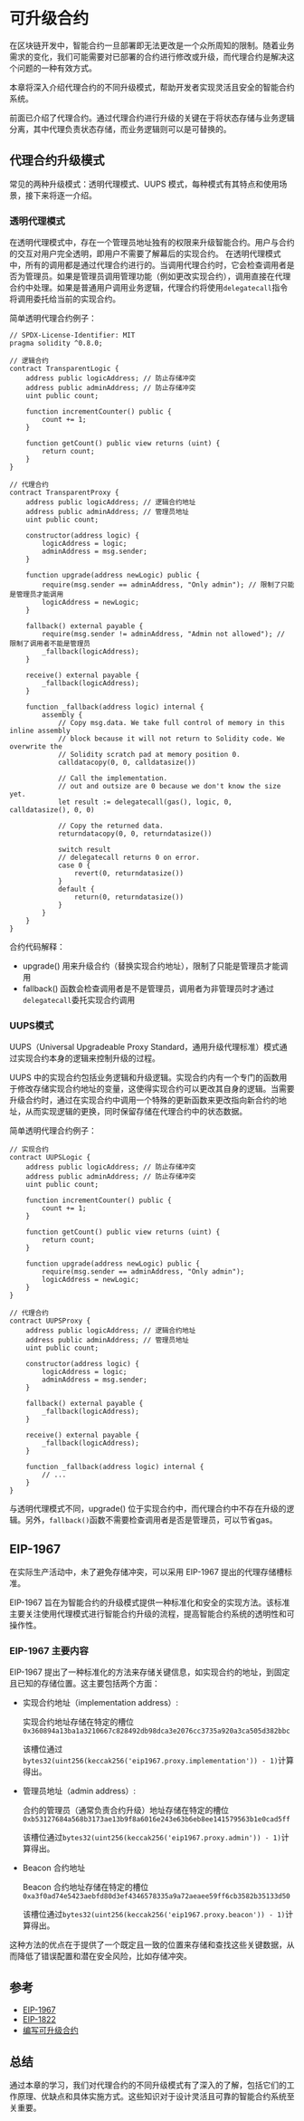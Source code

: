 # 可升级合约

在区块链开发中，智能合约一旦部署即无法更改是一个众所周知的限制。随着业务需求的变化，我们可能需要对已部署的合约进行修改或升级，而代理合约是解决这个问题的一种有效方式。

本章将深入介绍代理合约的不同升级模式，帮助开发者实现灵活且安全的智能合约系统。

前面已介绍了代理合约。通过代理合约进行升级的关键在于将状态存储与业务逻辑分离，其中代理负责状态存储，而业务逻辑则可以是可替换的。


## 代理合约升级模式

常见的两种升级模式：透明代理模式、UUPS 模式，每种模式有其特点和使用场景，接下来将逐一介绍。

### 透明代理模式

在透明代理模式中，存在一个管理员地址独有的权限来升级智能合约。用户与合约的交互对用户完全透明，即用户不需要了解幕后的实现合约。
在透明代理模式中，所有的调用都是通过代理合约进行的。当调用代理合约时，它会检查调用者是否为管理员。如果是管理员调用管理功能（例如更改实现合约），调用直接在代理合约中处理。如果是普通用户调用业务逻辑，代理合约将使用`delegatecall`指令将调用委托给当前的实现合约。

简单透明代理合约例子：

```
// SPDX-License-Identifier: MIT
pragma solidity ^0.8.0;

// 逻辑合约
contract TransparentLogic {
    address public logicAddress; // 防止存储冲突
    address public adminAddress; // 防止存储冲突
    uint public count;

    function incrementCounter() public {
        count += 1;
    }

    function getCount() public view returns (uint) {
        return count;
    }
}

// 代理合约
contract TransparentProxy {
    address public logicAddress; // 逻辑合约地址
    address public adminAddress; // 管理员地址
    uint public count;

    constructor(address logic) {
        logicAddress = logic;
        adminAddress = msg.sender;
    }

    function upgrade(address newLogic) public {
        require(msg.sender == adminAddress, "Only admin"); // 限制了只能是管理员才能调用
        logicAddress = newLogic;
    }

    fallback() external payable {
        require(msg.sender != adminAddress, "Admin not allowed"); // 限制了调用者不能是管理员
        _fallback(logicAddress);
    }

    receive() external payable {
        _fallback(logicAddress);
    }

    function _fallback(address logic) internal {
        assembly {
            // Copy msg.data. We take full control of memory in this inline assembly
            // block because it will not return to Solidity code. We overwrite the
            // Solidity scratch pad at memory position 0.
            calldatacopy(0, 0, calldatasize())

            // Call the implementation.
            // out and outsize are 0 because we don't know the size yet.
            let result := delegatecall(gas(), logic, 0, calldatasize(), 0, 0)

            // Copy the returned data.
            returndatacopy(0, 0, returndatasize())

            switch result
            // delegatecall returns 0 on error.
            case 0 {
                revert(0, returndatasize())
            }
            default {
                return(0, returndatasize())
            }
        }
    }
}
```

合约代码解释：
- upgrade() 用来升级合约（替换实现合约地址），限制了只能是管理员才能调用
- fallback() 函数会检查调用者是不是管理员，调用者为非管理员时才通过`delegatecall`委托实现合约调用


### UUPS模式

UUPS（Universal Upgradeable Proxy Standard，通用升级代理标准）模式通过实现合约本身的逻辑来控制升级的过程。

UUPS 中的实现合约包括业务逻辑和升级逻辑。实现合约内有一个专门的函数用于修改存储实现合约地址的变量，这使得实现合约可以更改其自身的逻辑。当需要升级合约时，通过在实现合约中调用一个特殊的更新函数来更改指向新合约的地址，从而实现逻辑的更换，同时保留存储在代理合约中的状态数据。

简单透明代理合约例子：

```
// 实现合约
contract UUPSLogic {
    address public logicAddress; // 防止存储冲突
    address public adminAddress; // 防止存储冲突
    uint public count;

    function incrementCounter() public {
        count += 1;
    }

    function getCount() public view returns (uint) {
        return count;
    }

    function upgrade(address newLogic) public {
        require(msg.sender == adminAddress, "Only admin");
        logicAddress = newLogic;
    }
}

// 代理合约
contract UUPSProxy {
    address public logicAddress; // 逻辑合约地址
    address public adminAddress; // 管理员地址
    uint public count;

    constructor(address logic) {
        logicAddress = logic;
        adminAddress = msg.sender;
    }

    fallback() external payable {
        _fallback(logicAddress);
    }

    receive() external payable {
        _fallback(logicAddress);
    }

    function _fallback(address logic) internal {
        // ... 
    }
}
```

与透明代理模式不同，upgrade() 位于实现合约中，而代理合约中不存在升级的逻辑。另外，`fallback()`函数不需要检查调用者是否是管理员，可以节省gas。


## EIP-1967
在实际生产活动中，未了避免存储冲突，可以采用 EIP-1967 提出的代理存储槽标准。

EIP-1967 旨在为智能合约的升级模式提供一种标准化和安全的实现方法。该标准主要关注使用代理模式进行智能合约升级的流程，提高智能合约系统的透明性和可操作性。

### EIP-1967 主要内容

EIP-1967 提出了一种标准化的方法来存储关键信息，如实现合约的地址，到固定且已知的存储位置。这主要包括两个方面：

- 实现合约地址（implementation address）: 

    实现合约地址存储在特定的槽位`0x360894a13ba1a3210667c828492db98dca3e2076cc3735a920a3ca505d382bbc`

    该槽位通过`bytes32(uint256(keccak256('eip1967.proxy.implementation')) - 1)`计算得出。
- 管理员地址（admin address）: 

    合约的管理员（通常负责合约升级）地址存储在特定的槽位`0xb53127684a568b3173ae13b9f8a6016e243e63b6eb8ee141579563b1e0cad5ff`

    该槽位通过`bytes32(uint256(keccak256('eip1967.proxy.admin')) - 1)`计算得出。
- Beacon 合约地址

    Beacon 合约地址存储在特定的槽位`0xa3f0ad74e5423aebfd80d3ef4346578335a9a72aeaee59ff6cb3582b35133d50`

    该槽位通过`bytes32(uint256(keccak256('eip1967.proxy.beacon')) - 1)`计算得出。

这种方法的优点在于提供了一个既定且一致的位置来存储和查找这些关键数据，从而降低了错误配置和潜在安全风险，比如存储冲突。



## 参考
- [EIP-1967](https://github.com/ethereum/ercs/blob/master/ERCS/erc-1967.md)
- [EIP-1822](https://github.com/ethereum/ercs/blob/master/ERCS/erc-1822.md)
- [编写可升级合约](https://docs.openzeppelin.com/upgrades-plugins/1.x/writing-upgradeable)


## 总结

通过本章的学习，我们对代理合约的不同升级模式有了深入的了解，包括它们的工作原理、优缺点和具体实施方式。这些知识对于设计灵活且可靠的智能合约系统至关重要。